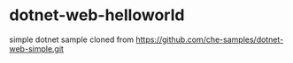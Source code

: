 # dotnet-web-helloworld
simple dotnet sample cloned from https://github.com/che-samples/dotnet-web-simple.git
